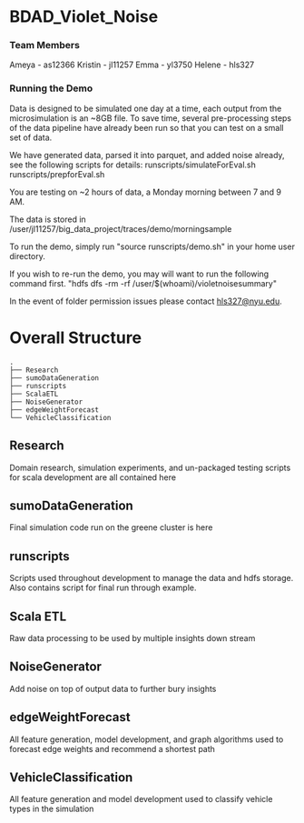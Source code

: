 # BDAD_Violet_Noise
### Team Members
Ameya - as12366
Kristin - jl11257
Emma - yl3750
Helene - hls327

### Running the Demo

Data is designed to be simulated one day at a time, each output from the microsimulation is an ~8GB file.
To save time, several pre-processing steps of the data pipeline have already been run so that you can test on a small set of data.

We have generated data, parsed it into parquet, and added noise already, see the following scripts for details:
runscripts/simulateForEval.sh
runscripts/prepforEval.sh

You are testing on ~2 hours of data, a Monday morning between 7 and 9 AM.

The data is stored in /user/jl11257/big_data_project/traces/demo/morningsample

To run the demo, simply run "source runscripts/demo.sh" in your home user directory.

If you wish to re-run the demo, you may will want to run the following command first.
"hdfs dfs -rm -rf /user/$(whoami)/violetnoisesummary"

In the event of folder permission issues please contact hls327@nyu.edu.

# Overall Structure
     
    .
    ├── Research                    
    ├── sumoDataGeneration
    ├── runscripts  
    ├── ScalaETL
    ├── NoiseGenerator
    ├── edgeWeightForecast
    └── VehicleClassification



 ## Research

 Domain research, simulation experiments, and un-packaged testing scripts for scala development are all contained here

 ## sumoDataGeneration

 Final simulation code run on the greene cluster is here

 ## runscripts

 Scripts used throughout development to manage the data and hdfs storage.  Also contains script for final run through example.

 ## Scala ETL

 Raw data processing to be used by multiple insights down stream

  ## NoiseGenerator

 Add noise on top of output data to further bury insights

 ## edgeWeightForecast

 All feature generation, model development, and graph algorithms used to forecast edge weights and recommend a shortest path

 ## VehicleClassification

 All feature generation and model development used to classify vehicle types in the simulation
